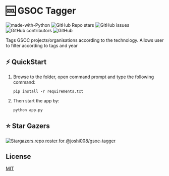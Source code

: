 # 🆒 GSOC Tagger

![made-with-Python](https://img.shields.io/badge/Python-blue?&labelColor=grey&label=Built%20with&style=for-the-badge)
![GitHub Repo stars](https://img.shields.io/github/stars/joshi008/gsoc-tagger?style=for-the-badge)
![GitHub issues](https://img.shields.io/github/issues-raw/joshi008/gsoc-tagger?style=for-the-badge)
![GitHub contributors](https://img.shields.io/github/contributors/joshi008/gsoc-tagger?color=green&style=for-the-badge)
![GitHub](https://img.shields.io/github/license/joshi008/gsoc-tagger?style=for-the-badge)

Tags GSOC projects/organisations according to the technology. Allows user to filter according to tags and year

## ⚡ QuickStart 

1. Browse to the folder, open command prompt and type the following command: 

    ```
    pip install -r requirements.txt
    ```

2. Then start the app by:

    ```
    python app.py
    ```


## ⭐ Star Gazers

[![Stargazers repo roster for @joshi008/gsoc-tagger](https://reporoster.com/stars/joshi008/gsoc-tagger)](https://github.com/joshi008/gsoc-tagger/stargazers)



## License

[MIT](https://github.com/joshi008/gsoc-tagger/blob/main/LICENSE)
